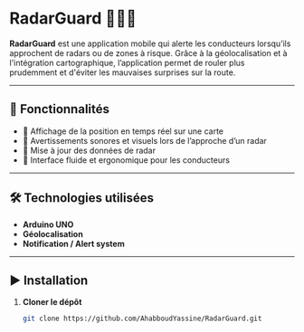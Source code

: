 # RadarGuard 🚨🚀📍

**RadarGuard** est une application mobile qui alerte les conducteurs lorsqu’ils approchent de radars ou de zones à risque. Grâce à la géolocalisation et à l'intégration cartographique, l’application permet de rouler plus prudemment et d'éviter les mauvaises surprises sur la route.

---

## 🚀 Fonctionnalités

- 📍 Affichage de la position en temps réel sur une carte
- 🚨 Avertissements sonores et visuels lors de l’approche d’un radar
- 📡 Mise à jour des données de radar
- 🧭 Interface fluide et ergonomique pour les conducteurs

---

## 🛠️ Technologies utilisées

- **Arduino UNO**
- **Géolocalisation**
- **Notification / Alert system**


---


## ▶️ Installation

1. **Cloner le dépôt**
   ```bash
   git clone https://github.com/AhabboudYassine/RadarGuard.git
